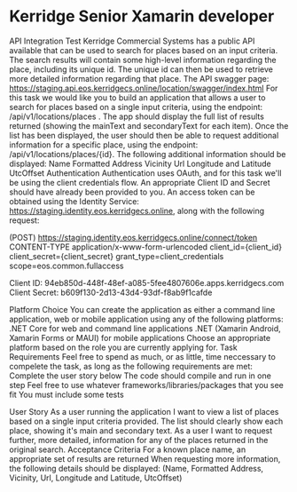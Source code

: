 # Kerridge Senior Xamarin developer

API Integration Test
Kerridge Commercial Systems has a public API available that can be used to search for places based on an
input criteria. The search results will contain some high-level information regarding the place, including its
unique id. The unique id can then be used to retrieve more detailed information regarding that place.
The API swagger page: https://staging.api.eos.kerridgecs.online/location/swagger/index.html
For this task we would like you to build an application that allows a user to search for places based on a single
input criteria, using the endpoint: /api/v1/locations/places . The app should display the full list of results
returned (showing the mainText and secondaryText for each item). Once the list has been displayed, the user
should then be able to request additional information for a specific place, using the endpoint:
/api/v1/locations/places/{id}. The following additional information should be displayed:
Name
Formatted Address
Vicinity
Url
Longitude and Latitude
UtcOffset
Authentication Authentication uses OAuth, and for this task we'll be using the client credentials flow. An
appropriate Client ID and Secret should have already been provided to you. An access token can be obtained
using the Identity Service: https://staging.identity.eos.kerridgecs.online, along with the following request:

(POST) https://staging.identity.eos.kerridgecs.online/connect/token
CONTENT-TYPE application/x-www-form-urlencoded
client_id={client_id}
client_secret={client_secret}
grant_type=client_credentials
scope=eos.common.fullaccess

Client ID:	94eb850d-448f-48ef-a085-5fee4807606e.apps.kerridgecs.com
Client Secret:	b609f130-2d13-43d4-93df-f8ab9f1cafde


Platform Choice You can create the application as either a command line application, web or mobile
application using any of the following platforms:
.NET Core for web and command line applications
.NET (Xamarin Android, Xamarin Forms or MAUI) for mobile applications
Choose an appropriate platform based on the role you are currently applying for.
Task Requirements Feel free to spend as much, or as little, time neccessary to compelete the task, as long as
the following requirements are met:
Complete the user story below
The code should compile and run in one step
Feel free to use whatever frameworks/libraries/packages that you see fit
You must include some tests



User Story As a user running the application I want to view a list of places based on a single input criteria
provided. The list should clearly show each place, showing it's main and secondary text.
As a user I want to request further, more detailed, information for any of the places returned in the original
search.
Acceptance Criteria
For a known place name, an appropriate set of results are returned
When requesting more information, the following details should be displayed:
(Name, Formatted Address, Vicinity, Url, Longitude and Latitude, UtcOffset)


